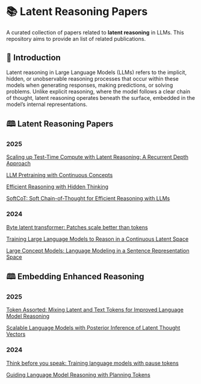 # 📚 Latent Reasoning Papers

A curated collection of papers related to **latent reasoning** in LLMs. This repository aims to provide an list of related publications.

## 📌 Introduction

Latent reasoning in Large Language Models (LLMs) refers to the implicit, hidden, or unobservable reasoning processes that occur within these models when generating responses, making predictions, or solving problems. Unlike explicit reasoning, where the model follows a clear chain of thought, latent reasoning operates beneath the surface, embedded in the model’s internal representations.

## 🕮 Latent Reasoning Papers

### 2025 

[Scaling up Test-Time Compute with Latent Reasoning:  A Recurrent Depth Approach](https://arxiv.org/abs/2502.05171)

[LLM Pretraining with Continuous Concepts](https://arxiv.org/pdf/2502.08524)

[Efficient Reasoning with Hidden Thinking](https://arxiv.org/pdf/2501.19201)

[SoftCoT: Soft Chain-of-Thought for Efficient Reasoning with LLMs](https://arxiv.org/pdf/2502.12134)

### 2024 

[Byte latent transformer: Patches scale better than tokens](https://arxiv.org/pdf/2412.09871)

[Training Large Language Models to Reason in a Continuous Latent Space](https://arxiv.org/abs/2412.06769)

[Large Concept Models: Language Modeling in a Sentence Representation Space](https://ai.meta.com/research/publications/large-concept-models-language-modeling-in-a-sentence-representation-space/)

## 🕮 Embedding Enhanced Reasoning

### 2025 

[Token Assorted: Mixing Latent and Text Tokens for Improved Language Model Reasoning](https://arxiv.org/pdf/2502.03275)

[Scalable Language Models with Posterior Inference of Latent Thought Vectors](https://arxiv.org/pdf/2502.01567)

### 2024 
[Think before you speak: Training language models with pause tokens](https://arxiv.org/pdf/2310.02226)

[Guiding Language Model Reasoning with Planning Tokens](https://arxiv.org/pdf/2310.05707)


